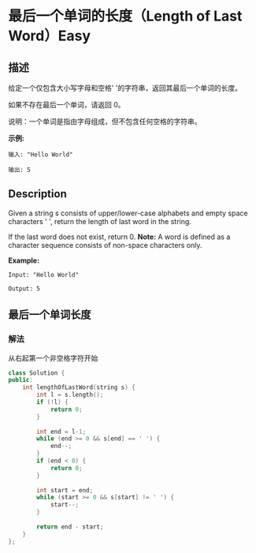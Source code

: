 # 最后一个单词的长度（Length of Last Word）Easy
## 描述
给定一个仅包含大小写字母和空格&#39; &#39;的字符串，返回其最后一个单词的长度。

如果不存在最后一个单词，请返回 0。

说明：一个单词是指由字母组成，但不包含任何空格的字符串。

**示例:**
```
输入: "Hello World"

输出: 5
```

## Description
Given a string s consists of upper/lower-case alphabets and empty space characters ' ', return the length of last word in the string.

If the last word does not exist, return 0.
**Note:**
 A word is defined as a character sequence consists of non-space characters only.

**Example:**
```
Input: "Hello World"

Output: 5
```



## 最后一个单词长度
### 解法
从右起第一个非空格字符开始
```c++
class Solution {
public:
    int lengthOfLastWord(string s) {
        int l = s.length();
        if (!l) {
            return 0;
        }
        
        int end = l-1;
        while (end >= 0 && s[end] == ' ') {
            end--;
        }
        if (end < 0) {
            return 0;
        }
        
        int start = end;
        while (start >= 0 && s[start] != ' ') {
            start--;
        }
        
        return end - start;
    }
};
```